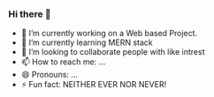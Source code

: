 ### Hi there 👋

- 🔭 I’m currently working on a Web based Project.
- 🌱 I’m currently learning MERN stack
- 👯 I’m looking to collaborate people with like intrest
- 📫 How to reach me: ...
- 😄 Pronouns: ...
- ⚡ Fun fact: NEITHER EVER NOR NEVER!
